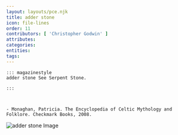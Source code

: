 ```yaml
---
layout: layouts/pce.njk
title: adder stone
icon: file-lines
order: 11
contributors: [ 'Christopher Godwin' ]
attributes:
categories:
entities:
tags:
---
```

``` tab [group1:Info]
::: magazinestyle
adder stone See Serpent Stone.

:::
```
``` tab [group1:Attributes]
```
``` tab [group1:Entities]
```
``` tab [group1:Sources]
- Monaghan, Patricia. The Encyclopedia of Celtic Mythology and Folklore. Checkmark Books, 2008.
```
![adder stone Image](['https://upload.wikimedia.org/wikipedia/commons/5/57/Feuerstein_mit_Loch-Huehnergott.jpg'])
